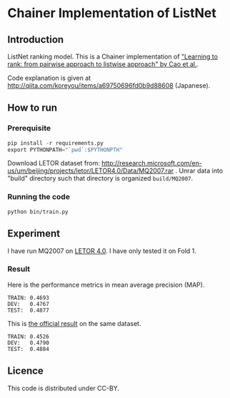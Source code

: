 
# Chainer Implementation of ListNet

## Introduction

ListNet ranking model. This is a Chainer implementation of ["Learning to rank: from pairwise approach to listwise approach" by Cao et al.](http://dl.acm.org/citation.cfm?doid=1273496.1273513).

Code explanation is given at http://qiita.com/koreyou/items/a69750696fd0b9d88608 (Japanese).

## How to run

### Prerequisite

```python
pip install -r requirements.py
export PYTHONPATH="`pwd`:$PYTHONPTH"
```

Download LETOR dataset from: http://research.microsoft.com/en-us/um/beijing/projects/letor/LETOR4.0/Data/MQ2007.rar .
Unrar data into "build" directory such that directory is organized `build/MQ2007`.

### Running the code

```
python bin/train.py
```

## Experiment

I have run MQ2007 on [LETOR 4.0](http://research.microsoft.com/en-us/um/beijing/projects/letor/letor4dataset.aspx).
I have only tested it on Fold 1.

### Result

Here is the performance metrics in mean average precision (MAP).

```
TRAIN: 0.4693
DEV:   0.4767
TEST:  0.4877
```

This is [the official result](https://1drv.ms/u/s!Aqi9ONgj3OqPgSS45WACJ5uKK-ok) on the same dataset.

```
TRAIN: 0.4526
DEV:   0.4790
TEST:  0.4884
```

## Licence

This code is distributed under CC-BY.
